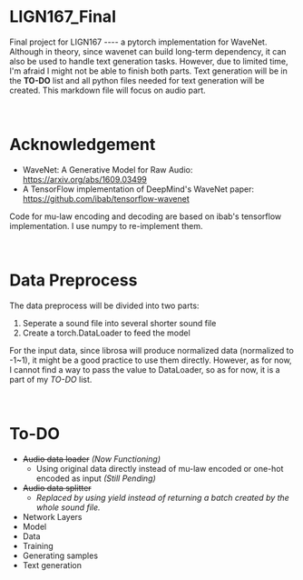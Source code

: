 # LIGN167_Final
Final project for LIGN167 ---- a pytorch implementation for WaveNet.
Although in theory, since wavenet can build long-term dependency, it can also be used to handle text generation tasks. However, due to limited time, I'm afraid I might not be able to finish both parts. Text generation will be in the **TO-DO** list and all python files needed for text generation will be created. This markdown file will focus on audio part.

<br>

# Acknowledgement
 - WaveNet: A Generative Model for Raw Audio: https://arxiv.org/abs/1609.03499<br>
 - A TensorFlow implementation of DeepMind's WaveNet paper: https://github.com/ibab/tensorflow-wavenet

Code for mu-law encoding and decoding are based on ibab's tensorflow implementation. I use numpy to re-implement them.

<br>

# Data Preprocess
The data preprocess will be divided into two parts:<br>
1. Seperate a sound file into several shorter sound file
2. Create a torch.DataLoader to feed the model

For the input data, since librosa will produce normalized data (normalized to -1~1), it might be a good practice to use them directly. However, as for now, I cannot find a way to pass the value to DataLoader, so as for now, it is a part of my *TO-DO* list.

<br>

# To-DO
 - ~~Audio data loader~~ *(Now Functioning)*
   - Using original data directly instead of mu-law encoded or one-hot encoded as input *(Still Pending)*
 - ~~Audio data splitter~~
   - *Replaced by using yield instead of returning a batch created by the whole sound file.* 
 - Network Layers
 - Model
 - Data
 - Training
 - Generating samples
 - Text generation
